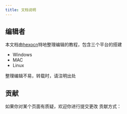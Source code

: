 ```yaml
---
title: 文档说明
---
```


## 编辑者
本文档由[hexocn](/)特地整理编辑的教程，包含三个平台的搭建
* Windows
* MAC
* Linux

整理编辑不易，转载时，请注明出处
## 贡献
如果你对某个页面有质疑，欢迎你进行提交更改
贡献方式：